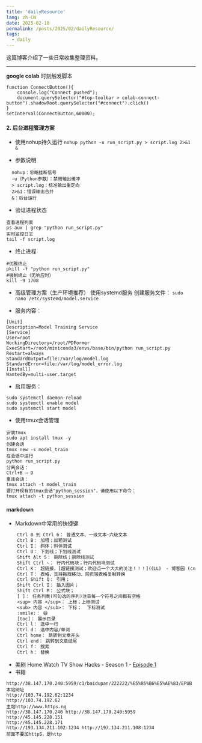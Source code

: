 ```yaml
---
title: 'dailyResource'
lang: zh-CN
date: 2025-02-10
permalink: /posts/2025/02/dailyResource/
tags:
  - daily
---
```

这篇博客介绍了一些日常收集整理资料。

---

**google colab**
时刻触发脚本

```
function ConnectButton(){
    console.log("Connect pushed");
    document.querySelector("#top-toolbar > colab-connect-button").shadowRoot.querySelector("#connect").click()
}
setInterval(ConnectButton,60000);
```


#### 2. 后台进程管理方案
- 使用nohup持久运行
`nohup python -u run_script.py > script.log 2>&1 &`

- 参数说明
```
  nohup：忽略挂断信号
  -u（Python参数）：禁用输出缓冲
  > script.log：标准输出重定向
  2>&1：错误输出合并
  &：后台运行
```

- 验证进程状态
```
查看进程列表
ps aux | grep "python run_script.py"
实时监控日志
tail -f script.log
```

- 终止进程 
```
#优雅终止
pkill -f "python run_script.py"
#强制终止（无响应时）
kill -9 1708
```
- 高级管理方案（生产环境推荐）
使用systemd服务 创建服务文件：
`sudo nano /etc/systemd/model.service`

- 服务内容：
```
[Unit]
Description=Model Training Service
[Service]
User=root
WorkingDirectory=/root/PDFormer
ExecStart=/root/miniconda3/envs/base/bin/python run_script.py
Restart=always
StandardOutput=file:/var/log/model.log
StandardError=file:/var/log/model_error.log
[Install]
WantedBy=multi-user.target
```

- 启用服务：
```
sudo systemctl daemon-reload
sudo systemctl enable model
sudo systemctl start model
```

- 使用tmux会话管理
```
安装tmux
sudo apt install tmux -y
创建会话
tmux new -s model_train
在会话中运行
python run_script.py
分离会话：
Ctrl+B → D
重连会话：
tmux attach -t model_train
要打开现有的tmux会话"python_session"，请使用以下命令：
tmux attach -t python_session
```



#### markdown
- Markdown中常用的快捷键

```txt
    Ctrl 0 到 Ctrl 6： 普通文本、一级文本~六级文本
    Ctrl B： 加粗；加粗测试
    Ctrl I： 斜体；斜体测试
    Ctrl U： 下划线；下划线测试
    Shift Alt 5： 删除线；删除线测试
    Shift Ctrl ~： 行内代码块；行内代码块测试
    Ctrl K： 超链接，[超链接测试；欢迎点一个大大的关注！！！](《LL》 - 博客园 (cnblogs.com))；还支持文章内锚点，按Ctrl 键点击此处 👉第一节
    Ctrl T： 表格，支持拖拽移动、网页端表格复制转换
    Ctrl Shift Q： 引用；
    Shift Ctrl I： 插入图片；
    Shift Ctrl M： 公式块；
    [ ]： 任务列表(可勾选的序列)注意每一个符号之间都有空格
    <sup> 内容 </sup>： 上标；上标测试
    <sub> 内容 </sub>： 下标；  下标测试  
    :smile:： 😄
    [toc]： 展示目录
    Ctrl l： 选中一行
    Ctrl d： 选中内容/单词
    Ctrl home： 跳转到文章开头
    Ctrl end： 跳转到文章结尾
    Ctrl f： 搜索
    Ctrl h： 替换
```


- 美剧
Home Watch TV Show  Hacks - Season 1 - [Episode 1](https://cineb.rs/watch-tv/watch-hacks-free-69823.4805626)
- 书籍
```
http://38.147.170.240:5959/c1/baidupan/222222/%E5%85%B6%E5%AE%83/EPUB
本站网址
http://103.74.192.62:1234
http://103.74.192.62
主站http://www.https.ng
http://38.147.170.240 http://38.147.170.240:5959
http://45.145.228.151
http://45.145.228.171
http://193.134.211.102:1234 http://193.134.211.108:1234
前面不要加httpS，是http
```
